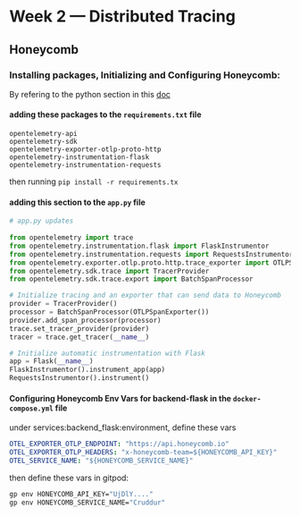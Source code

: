 # Week 2 — Distributed Tracing
## Honeycomb
### Installing packages, Initializing and Configuring Honeycomb:
By refering to the python section in this [doc](https://ui.honeycomb.io/mo.shaaban1995-gettingstarted/environments/cruddur/send-data#)
#### adding these packages to the ```requirements.txt``` file
```
opentelemetry-api 
opentelemetry-sdk 
opentelemetry-exporter-otlp-proto-http 
opentelemetry-instrumentation-flask 
opentelemetry-instrumentation-requests
```
then running ```pip install -r requirements.tx```
#### adding this section to the ```app.py``` file
```py
# app.py updates
    
from opentelemetry import trace
from opentelemetry.instrumentation.flask import FlaskInstrumentor
from opentelemetry.instrumentation.requests import RequestsInstrumentor
from opentelemetry.exporter.otlp.proto.http.trace_exporter import OTLPSpanExporter
from opentelemetry.sdk.trace import TracerProvider
from opentelemetry.sdk.trace.export import BatchSpanProcessor

# Initialize tracing and an exporter that can send data to Honeycomb
provider = TracerProvider()
processor = BatchSpanProcessor(OTLPSpanExporter())
provider.add_span_processor(processor)
trace.set_tracer_provider(provider)
tracer = trace.get_tracer(__name__)

# Initialize automatic instrumentation with Flask
app = Flask(__name__)
FlaskInstrumentor().instrument_app(app)
RequestsInstrumentor().instrument()
```
#### Configuring Honeycomb Env Vars for backend-flask in the ```docker-compose.yml``` file
under services:backend_flask:environment, define these vars
```yml
OTEL_EXPORTER_OTLP_ENDPOINT: "https://api.honeycomb.io"
OTEL_EXPORTER_OTLP_HEADERS: "x-honeycomb-team=${HONEYCOMB_API_KEY}"
OTEL_SERVICE_NAME: "${HONEYCOMB_SERVICE_NAME}"
```
then define these vars in gitpod:
```sh
gp env HONEYCOMB_API_KEY="UjDlY...."
gp env HONEYCOMB_SERVICE_NAME="Cruddur"
```
